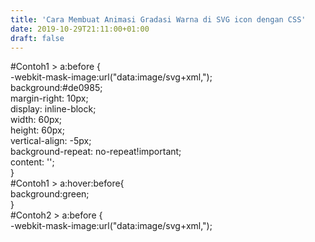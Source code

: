 ```yaml
---
title: 'Cara Membuat Animasi Gradasi Warna di SVG icon dengan CSS'
date: 2019-10-29T21:11:00+01:00
draft: false
---
```


  
  
#Contoh1 > a:before {  
\-webkit-mask-image:url("data:image/svg+xml,");  
background:#de0985;  
margin-right: 10px;  
display: inline-block;  
width: 60px;  
height: 60px;  
vertical-align: -5px;  
background-repeat: no-repeat!important;  
content: '';  
}  
#Contoh1 > a:hover:before{  
background:green;  
}  
#Contoh2 > a:before {  
\-webkit-mask-image:url("data:image/svg+xml,");